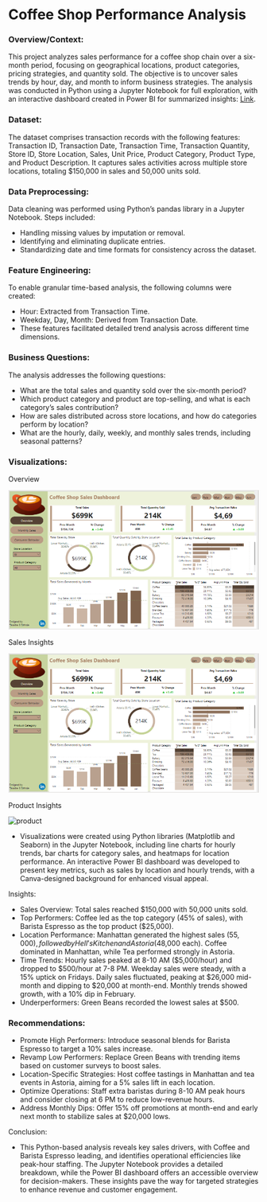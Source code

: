 # Coffee Shop Performance Analysis


### Overview/Context:
This project analyzes sales performance for a coffee shop chain over a six-month period, focusing on geographical locations, product categories, pricing strategies, and quantity sold. The objective is to uncover sales trends by hour, day, and month to inform business strategies. The analysis was conducted in Python using a Jupyter Notebook for full exploration, with an interactive dashboard created in Power BI for summarized insights: [Link](https://app.powerbi.com/view?r=eyJrIjoiZjBhNDA1MTEtOThjOS00NTEzLTgwNjgtZjgwN2IzNzc3NGEyIiwidCI6IjAzNWEyYzY4LTc2YjQtNGViYS1hMTVhLWNiYmNhOTY4NjhjZCJ9).


### Dataset:
The dataset comprises transaction records with the following features: Transaction ID, Transaction Date, Transaction Time, Transaction Quantity, Store ID, Store Location, Sales, Unit Price, Product Category, Product Type, and Product Description. It captures sales activities across multiple store locations, totaling $150,000 in sales and 50,000 units sold.

### Data Preprocessing:
Data cleaning was performed using Python’s pandas library in a Jupyter Notebook. Steps included:  
- Handling missing values by imputation or removal.  
- Identifying and eliminating duplicate entries.  
- Standardizing date and time formats for consistency across the dataset.

### Feature Engineering:
To enable granular time-based analysis, the following columns were created:  
- Hour: Extracted from Transaction Time.  
- Weekday, Day, Month: Derived from Transaction Date.
- These features facilitated detailed trend analysis across different time dimensions.

### Business Questions:
The analysis addresses the following questions:  
- What are the total sales and quantity sold over the six-month period?  
- Which product category and product are top-selling, and what is each category’s sales contribution?  
- How are sales distributed across store locations, and how do categories perform by location?  
- What are the hourly, daily, weekly, and monthly sales trends, including seasonal patterns?

### Visualizations:

Overview

![Overview](https://github.com/brenden-DS/Coffee_Shop_Performance_Analysis/blob/main/coffee%20overview.PNG)

Sales Insights

![sales](https://github.com/brenden-DS/Coffee_Shop_Performance_Analysis/blob/main/coffee%20overview.PNG)

Product Insights

![product]()

- Visualizations were created using Python libraries (Matplotlib and Seaborn) in the Jupyter Notebook, including line charts for hourly trends, bar charts for category sales, and heatmaps for location performance. An interactive Power BI dashboard was developed to present key metrics, such as sales by location and hourly trends, with a Canva-designed background for enhanced visual appeal.
  
Insights:  
- Sales Overview: Total sales reached $150,000 with 50,000 units sold.  
- Top Performers: Coffee led as the top category (45% of sales), with Barista Espresso as the top product ($25,000).  
- Location Performance: Manhattan generated the highest sales ($55,000), followed by Hell’s Kitchen and Astoria ($48,000 each). Coffee dominated in Manhattan, while Tea performed strongly in Astoria.  
- Time Trends: Hourly sales peaked at 8-10 AM ($5,000/hour) and dropped to $500/hour at 7-8 PM. Weekday sales were steady, with a 15% uptick on Fridays. Daily sales fluctuated, peaking at $26,000 mid-month 
   and dipping to $20,000 at month-end. Monthly trends showed growth, with a 10% dip in February.  
- Underperformers: Green Beans recorded the lowest sales at $500.

### Recommendations:  
- Promote High Performers: Introduce seasonal blends for Barista Espresso to target a 10% sales increase.  
- Revamp Low Performers: Replace Green Beans with trending items based on customer surveys to boost sales.  
- Location-Specific Strategies: Host coffee tastings in Manhattan and tea events in Astoria, aiming for a 5% sales lift in each location.  
- Optimize Operations: Staff extra baristas during 8-10 AM peak hours and consider closing at 6 PM to reduce low-revenue hours.  
- Address Monthly Dips: Offer 15% off promotions at month-end and early next month to stabilize sales at $20,000 lows.
  
Conclusion:
- This Python-based analysis reveals key sales drivers, with Coffee and Barista Espresso leading, and identifies operational efficiencies like peak-hour staffing. The Jupyter Notebook provides a detailed breakdown, while the Power BI dashboard offers an accessible overview for decision-makers. These insights pave the way for targeted strategies to enhance revenue and customer engagement.

